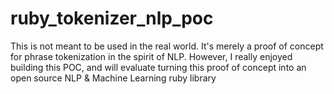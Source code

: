 # ruby_tokenizer_nlp_poc
This is not meant to be used in the real world. It's merely a proof of concept for phrase tokenization in the spirit of NLP. However, I really enjoyed building this POC, and will evaluate turning this proof of concept into an open source NLP &amp; Machine Learning ruby library
